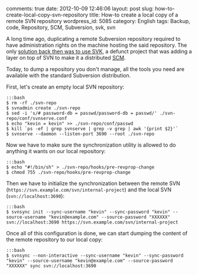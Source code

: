 comments: true
date: 2012-10-09 12:46:06
layout: post
slug: how-to-create-local-copy-svn-repository
title: How-to create a local copy of a remote SVN repository
wordpress_id: 5085
category: English
tags: Backup, code, Repository, SCM, Subversion, svk, svn

A long time ago, duplicating a remote Subversion repository required to have administration rights on the machine hosting the said repository. The only [solution back then was to use SVK](http://kevin.deldycke.com/2007/04/how-to-backup-mirror-a-public-svn-repository/), a defunct project that was adding a layer on top of SVN to make it a distributed [SCM](http://en.wikipedia.org/wiki/Revision_Control).

Today, to dump a repository you don't manage, all the tools you need are available with the standard Subversion distribution.

First, let's create an empty local SVN repository:

    :::bash
    $ rm -rf ./svn-repo
    $ svnadmin create ./svn-repo
    $ sed -i 's/# password-db = passwd/password-db = passwd/' ./svn-repo/conf/svnserve.conf
    $ echo "kevin = kevin" >> ./svn-repo/conf/passwd
    $ kill `ps -ef | grep svnserve | grep -v grep | awk '{print $2}'`
    $ svnserve --daemon --listen-port 3690 --root ./svn-repo

Now we have to make sure the synchronization utility is allowed to do anything it wants on our local repository:

    :::bash
    $ echo "#!/bin/sh" > ./svn-repo/hooks/pre-revprop-change
    $ chmod 755 ./svn-repo/hooks/pre-revprop-change

Then we have to initialize the synchronization between the remote SVN (`https://svn.example.com/svn/internal-project`) and the local SVN (`svn://localhost:3690`):

    :::bash
    $ svnsync init --sync-username "kevin" --sync-password "kevin" --source-username "kevin@example.com" --source-password "XXXXXX" svn://localhost:3690 https://svn.example.com/svn/internal-project

Once all of this configuration is done, we can start dumping the content of the remote repository to our local copy:

    :::bash
    $ svnsync --non-interactive --sync-username "kevin" --sync-password "kevin" --source-username "kevin@example.com" --source-password "XXXXXX" sync svn://localhost:3690

